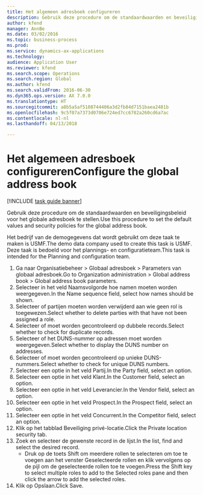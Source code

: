 ```yaml
--- 
title: Het algemeen adresboek configureren
description: Gebruik deze procedure om de standaardwaarden en beveiligingsbeleid voor het globale adresboek te stellen.
author: kfend
manager: AnnBe
ms.date: 03/02/2016
ms.topic: business-process
ms.prod: 
ms.service: dynamics-ax-applications
ms.technology: 
audience: Application User
ms.reviewer: kfend
ms.search.scope: Operations
ms.search.region: Global
ms.author: kfend
ms.search.validFrom: 2016-06-30
ms.dyn365.ops.version: AX 7.0.0
ms.translationtype: HT
ms.sourcegitcommit: a8b5a5af5108744406a3d2fb84d7151baea2481b
ms.openlocfilehash: 9c5f07a7373d0706e724ed7cc6782a260cd6a7ac
ms.contentlocale: nl-nl
ms.lasthandoff: 04/13/2018

---
```

# <a name="configure-the-global-address-book"></a><span data-ttu-id="0f421-103">Het algemeen adresboek configureren</span><span class="sxs-lookup"><span data-stu-id="0f421-103">Configure the global address book</span></span>

[!INCLUDE [task guide banner](../../includes/task-guide-banner.md)]

<span data-ttu-id="0f421-104">Gebruik deze procedure om de standaardwaarden en beveiligingsbeleid voor het globale adresboek te stellen.</span><span class="sxs-lookup"><span data-stu-id="0f421-104">Use this procedure to set the default values and security policies for the global address book.</span></span> 

<span data-ttu-id="0f421-105">Het bedrijf van de demogegevens dat wordt gebruikt om deze taak te maken is USMF.</span><span class="sxs-lookup"><span data-stu-id="0f421-105">The demo data company used to create this task is USMF.</span></span> <span data-ttu-id="0f421-106">Deze taak is bedoeld voor het plannings- en configuratieteam.</span><span class="sxs-lookup"><span data-stu-id="0f421-106">This task is intended for the Planning and configuration team.</span></span>

1. <span data-ttu-id="0f421-107">Ga naar Organisatiebeheer > Globaal adresboek > Parameters van globaal adresboek.</span><span class="sxs-lookup"><span data-stu-id="0f421-107">Go to Organization administration > Global address book > Global address book parameters.</span></span>
2. <span data-ttu-id="0f421-108">Selecteer in het veld Naamsvolgorde hoe namen moeten worden weergegeven.</span><span class="sxs-lookup"><span data-stu-id="0f421-108">In the Name sequence field, select how names should be shown.</span></span>
3. <span data-ttu-id="0f421-109">Selecteer of partijen moeten worden verwijderd aan wie geen rol is toegewezen.</span><span class="sxs-lookup"><span data-stu-id="0f421-109">Select whether to delete parties with that have not been assigned a role.</span></span>
4. <span data-ttu-id="0f421-110">Selecteer of moet worden gecontroleerd op dubbele records.</span><span class="sxs-lookup"><span data-stu-id="0f421-110">Select whether to check for duplicate records.</span></span>
5. <span data-ttu-id="0f421-111">Selecteer of het DUNS-nummer op adressen moet worden weergegeven.</span><span class="sxs-lookup"><span data-stu-id="0f421-111">Select whether to display the DUNS number on addresses.</span></span>
6. <span data-ttu-id="0f421-112">Selecteer of moet worden gecontroleerd op unieke DUNS-nummers.</span><span class="sxs-lookup"><span data-stu-id="0f421-112">Select whether to check for unique DUNS numbers.</span></span>
7. <span data-ttu-id="0f421-113">Selecteer een optie in het veld Partij.</span><span class="sxs-lookup"><span data-stu-id="0f421-113">In the Party field, select an option.</span></span>
8. <span data-ttu-id="0f421-114">Selecteer een optie in het veld Klant.</span><span class="sxs-lookup"><span data-stu-id="0f421-114">In the Customer field, select an option.</span></span>
9. <span data-ttu-id="0f421-115">Selecteer een optie in het veld Leverancier.</span><span class="sxs-lookup"><span data-stu-id="0f421-115">In the Vendor field, select an option.</span></span>
10. <span data-ttu-id="0f421-116">Selecteer een optie in het veld Prospect.</span><span class="sxs-lookup"><span data-stu-id="0f421-116">In the Prospect field, select an option.</span></span>
11. <span data-ttu-id="0f421-117">Selecteer een optie in het veld Concurrent.</span><span class="sxs-lookup"><span data-stu-id="0f421-117">In the Competitor field, select an option.</span></span>
12. <span data-ttu-id="0f421-118">Klik op het tabblad Beveiliging privé-locatie.</span><span class="sxs-lookup"><span data-stu-id="0f421-118">Click the Private location security tab.</span></span>
13. <span data-ttu-id="0f421-119">Zoek en selecteer de gewenste record in de lijst.</span><span class="sxs-lookup"><span data-stu-id="0f421-119">In the list, find and select the desired record.</span></span>
    * <span data-ttu-id="0f421-120">Druk op de toets Shift om meerdere rollen te selecteren om toe te voegen aan het venster Geselecteerde rollen en klik vervolgens op de pijl om de geselecteerde rollen toe te voegen.</span><span class="sxs-lookup"><span data-stu-id="0f421-120">Press the Shift key to select multiple roles to add to the Selected roles pane and then click the arrow to add the selected roles.</span></span>  
14. <span data-ttu-id="0f421-121">Klik op Opslaan.</span><span class="sxs-lookup"><span data-stu-id="0f421-121">Click Save.</span></span>


